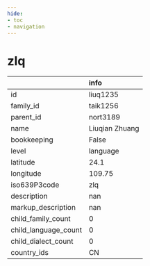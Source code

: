 ```yaml
---
hide:
- toc
- navigation
---
```

# zlq
|                      | info           |
|:---------------------|:---------------|
| id                   | liuq1235       |
| family_id            | taik1256       |
| parent_id            | nort3189       |
| name                 | Liuqian Zhuang |
| bookkeeping          | False          |
| level                | language       |
| latitude             | 24.1           |
| longitude            | 109.75         |
| iso639P3code         | zlq            |
| description          | nan            |
| markup_description   | nan            |
| child_family_count   | 0              |
| child_language_count | 0              |
| child_dialect_count  | 0              |
| country_ids          | CN             |